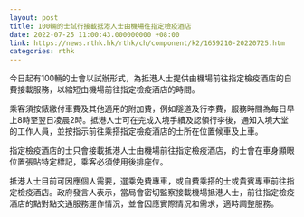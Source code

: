 ```yaml
---
layout: post
title: 100輛的士試行接載抵港人士由機場往指定檢疫酒店
date: 2022-07-25 11:00:43.000000000 +08:00
link: https://news.rthk.hk/rthk/ch/component/k2/1659210-20220725.htm
categories: rthk
---
```


今日起有100輛的士會以試辦形式，為抵港人士提供由機場前往指定檢疫酒店的自費接載服務，以縮短由機場前往指定檢疫酒店的時間。

乘客須按錶繳付車費及其他適用的附加費，例如隧道及行李費，服務時間為每日早上8時至翌日凌晨2時。抵港人士可在完成入境手續及認領行李後，通知入境大堂的工作人員，並按指示前往乘搭指定檢疫酒店的士所在位置候車及上車。

指定檢疫酒店的士只會接載抵港人士由機場前往指定檢疫酒店，的士會在車身顯眼位置張貼特定標記，乘客必須使用後排座位。

抵港人士目前可因應個人需要，選乘免費專車，或自費乘搭的士或貴賓專車前往指定檢疫酒店。政府發言人表示，當局會密切監察接載機場抵港人士，前往指定檢疫酒店的點對點交通服務運作情況，並會因應實際情況和需求，適時調整服務。
